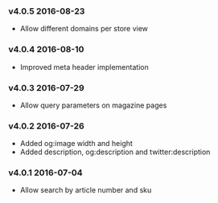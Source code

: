 ### v4.0.5 2016-08-23
* Allow different domains per store view

### v4.0.4 2016-08-10
* Improved meta header implementation

### v4.0.3 2016-07-29 
* Allow query parameters on magazine pages

### v4.0.2 2016-07-26 
* Added og:image width and height
* Added description, og:description and twitter:description

### v4.0.1 2016-07-04 
* Allow search by article number and sku
